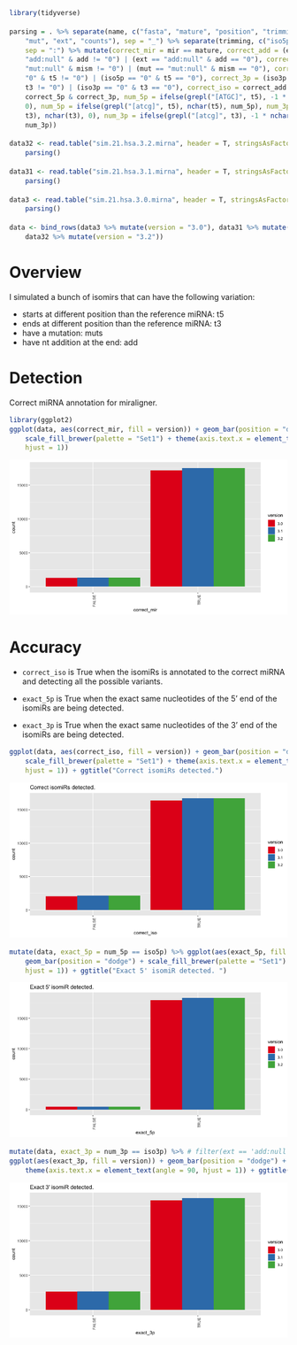 ``` r
library(tidyverse)

parsing = . %>% separate(name, c("fasta", "mature", "position", "trimming", 
    "mut", "ext", "counts"), sep = "_") %>% separate(trimming, c("iso5p", "iso3p"), 
    sep = ":") %>% mutate(correct_mir = mir == mature, correct_add = (ext != 
    "add:null" & add != "0") | (ext == "add:null" & add == "0"), correct_change = (mut != 
    "mut:null" & mism != "0") | (mut == "mut:null" & mism == "0"), correct_5p = (iso5p != 
    "0" & t5 != "0") | (iso5p == "0" & t5 == "0"), correct_3p = (iso3p != "0" & 
    t3 != "0") | (iso3p == "0" & t3 == "0"), correct_iso = correct_add & correct_change & 
    correct_5p & correct_3p, num_5p = ifelse(grepl("[ATGC]", t5), -1 * nchar(t5), 
    0), num_5p = ifelse(grepl("[atcg]", t5), nchar(t5), num_5p), num_3p = ifelse(grepl("[ATGC]", 
    t3), nchar(t3), 0), num_3p = ifelse(grepl("[atcg]", t3), -1 * nchar(t3), 
    num_3p))

data32 <- read.table("sim.21.hsa.3.2.mirna", header = T, stringsAsFactors = F) %>% 
    parsing()

data31 <- read.table("sim.21.hsa.3.1.mirna", header = T, stringsAsFactors = F) %>% 
    parsing()

data3 <- read.table("sim.21.hsa.3.0.mirna", header = T, stringsAsFactors = F) %>% 
    parsing()

data <- bind_rows(data3 %>% mutate(version = "3.0"), data31 %>% mutate(version = "3.1"), 
    data32 %>% mutate(version = "3.2"))
```

# Overview

I simulated a bunch of isomirs that can have the following variation:

  - starts at different position than the reference miRNA: t5
  - ends at different position than the reference miRNA: t3
  - have a mutation: muts
  - have nt addition at the end: add

# Detection

Correct miRNA annotation for miraligner.

``` r
library(ggplot2)
ggplot(data, aes(correct_mir, fill = version)) + geom_bar(position = "dodge") + 
    scale_fill_brewer(palette = "Set1") + theme(axis.text.x = element_text(angle = 90, 
    hjust = 1))
```

![](stats_isomirs_files/figure-gfm/iso-1.png)<!-- -->

# Accuracy

  - `correct_iso` is True when the isomiRs is annotated to the correct
    miRNA and detecting all the possible variants.

  - `exact_5p` is True when the exact same nucleotides of the 5’ end of
    the isomiRs are being detected.

  - `exact_3p` is True when the exact same nucleotides of the 3’ end of
    the isomiRs are being
detected.

<!-- end list -->

``` r
ggplot(data, aes(correct_iso, fill = version)) + geom_bar(position = "dodge") + 
    scale_fill_brewer(palette = "Set1") + theme(axis.text.x = element_text(angle = 90, 
    hjust = 1)) + ggtitle("Correct isomiRs detected.")
```

![](stats_isomirs_files/figure-gfm/acc-iso-1.png)<!-- -->

``` r
mutate(data, exact_5p = num_5p == iso5p) %>% ggplot(aes(exact_5p, fill = version)) + 
    geom_bar(position = "dodge") + scale_fill_brewer(palette = "Set1") + theme(axis.text.x = element_text(angle = 90, 
    hjust = 1)) + ggtitle("Exact 5' isomiR detected. ")
```

![](stats_isomirs_files/figure-gfm/acc-iso-2.png)<!-- -->

``` r
mutate(data, exact_3p = num_3p == iso3p) %>% # filter(ext == 'add:null') %>%
ggplot(aes(exact_3p, fill = version)) + geom_bar(position = "dodge") + scale_fill_brewer(palette = "Set1") + 
    theme(axis.text.x = element_text(angle = 90, hjust = 1)) + ggtitle("Exact 3' isomiR detected. ")
```

![](stats_isomirs_files/figure-gfm/acc-iso-3.png)<!-- -->
